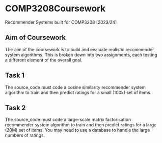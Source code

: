 # COMP3208Coursework
Recommender Systems built for COMP3208 (2023/24)

## Aim of Coursework
The aim of the coursework is to build and evaluate realistic recommender system algorithms. This is 
broken down into two assignments, each testing a different element of the overall goal. 

## Task 1
The source_code must code a cosine similarity recommender system algorithm to train and then 
predict ratings for a small (100k) set of items.

## Task 2 
The source_code must code a large-scale matrix factorisation recommender system algorithm to 
train and then predict ratings for a large (20M) set of items. You may need to use a database to 
handle the large numbers of ratings.